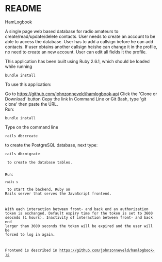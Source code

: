 # README

HamLogbook

A single page web based database for radio amateurs to create/read/update/delete contacts. User needs to create an account to be able to access the database. User has to add a callsign before he can add contacts. If user obtains another callsign he/she can change it in the profile, no need to create an new account. User can edit all fields it the profile.

This application has been built using Ruby 2.6.1, which should be loaded while running <pre><code>bundle install</code></pre>

To use this application:

Go to https://github.com/johnzonneveld/hamlogbook-api
Click the 'Clone or Download' button
Copy the link
In Command Line or Git Bash, type 'git clone' then paste the URL.<br>
Run: 
<pre><code>bundle install</code></pre>
Type on the command line 
<pre><code>rails db:create</code></pre> to create the PostgreSQL database, next type: <pre><code>rails db:migrate<?code></pre> to create the database tables.

Run: <pre><code>rails s</code></pre> to start the backend, Ruby on Rails server that serves the JavaScript frontend.

With each interaction between front- and back end an authorization token is exchanged. Default expiry time for the token is set to 3600 seocnds (1 hours). Inactivity of interaction between front- and back end larger than 3600 seconds the token will be expired and the user will be forced to log in again.

Frontend is described in https://github.com/johnzonneveld/hamlogbook-js

